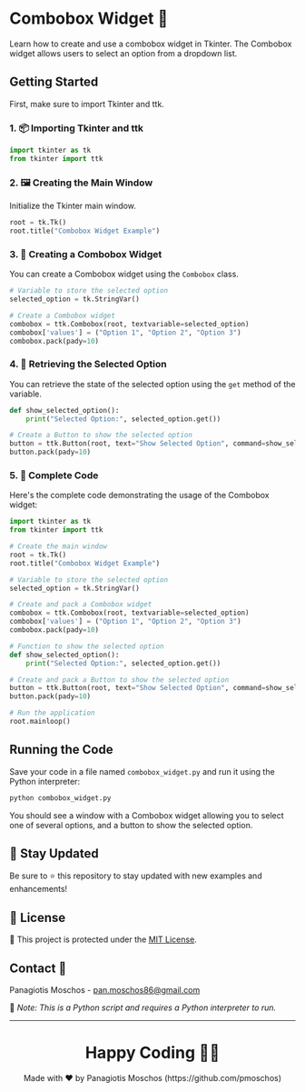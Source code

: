 # Combobox Widget 📑

Learn how to create and use a combobox widget in Tkinter. The Combobox widget allows users to select an option from a dropdown list.

## Getting Started

First, make sure to import Tkinter and ttk.

### 1. 📦 **Importing Tkinter and ttk**

```python
import tkinter as tk
from tkinter import ttk
```

### 2. 🖼️ **Creating the Main Window**

Initialize the Tkinter main window.

```python
root = tk.Tk()
root.title("Combobox Widget Example")
```

### 3. 📑 **Creating a Combobox Widget**

You can create a Combobox widget using the `Combobox` class.

```python
# Variable to store the selected option
selected_option = tk.StringVar()

# Create a Combobox widget
combobox = ttk.Combobox(root, textvariable=selected_option)
combobox['values'] = ("Option 1", "Option 2", "Option 3")
combobox.pack(pady=10)
```

### 4. 🔄 **Retrieving the Selected Option**

You can retrieve the state of the selected option using the `get` method of the variable.

```python
def show_selected_option():
    print("Selected Option:", selected_option.get())

# Create a Button to show the selected option
button = ttk.Button(root, text="Show Selected Option", command=show_selected_option)
button.pack(pady=10)
```

### 5. 📑 **Complete Code**

Here's the complete code demonstrating the usage of the Combobox widget:

```python
import tkinter as tk
from tkinter import ttk

# Create the main window
root = tk.Tk()
root.title("Combobox Widget Example")

# Variable to store the selected option
selected_option = tk.StringVar()

# Create and pack a Combobox widget
combobox = ttk.Combobox(root, textvariable=selected_option)
combobox['values'] = ("Option 1", "Option 2", "Option 3")
combobox.pack(pady=10)

# Function to show the selected option
def show_selected_option():
    print("Selected Option:", selected_option.get())

# Create and pack a Button to show the selected option
button = ttk.Button(root, text="Show Selected Option", command=show_selected_option)
button.pack(pady=10)

# Run the application
root.mainloop()
```

## Running the Code

Save your code in a file named `combobox_widget.py` and run it using the Python interpreter:

```sh
python combobox_widget.py
```

You should see a window with a Combobox widget allowing you to select one of several options, and a button to show the selected option.

## 📢 Stay Updated

Be sure to ⭐ this repository to stay updated with new examples and enhancements!

## 📄 License

🔐 This project is protected under the [MIT License](https://mit-license.org/).

## Contact 📧

Panagiotis Moschos - pan.moschos86@gmail.com

🔗 *Note: This is a Python script and requires a Python interpreter to run.*

---

<h1 align=center>Happy Coding 👨‍💻 </h1>

<p align="center">
  Made with ❤️ by Panagiotis Moschos (https://github.com/pmoschos)
</p>
